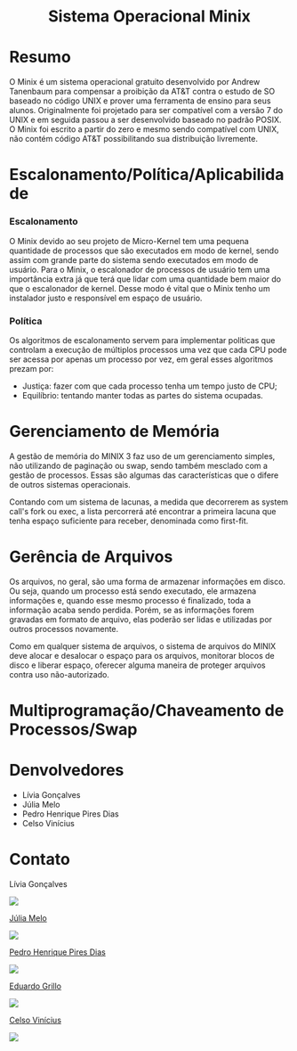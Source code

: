 <h1 align="center">Sistema Operacional Minix</h1>

# Resumo

<p> O Minix é um sistema operacional gratuito desenvolvido por Andrew Tanenbaum para compensar a proibição da AT&T contra o estudo de SO baseado no código UNIX e prover uma ferramenta de ensino para seus alunos. Originalmente foi projetado para ser compatível com a versão 7 do UNIX e em seguida passou a ser desenvolvido baseado no padrão POSIX. O Minix foi escrito a partir do zero e mesmo sendo compatível com UNIX, não contém código AT&T possibilitando sua distribuição livremente. </p>

# Escalonamento/Política/Aplicabilidade

<h3> Escalonamento </h3>

<p> O Minix devido ao seu projeto de Micro-Kernel tem uma pequena quantidade de processos que são executados em modo de kernel, sendo assim com grande parte do sistema sendo executados em modo de usuário. Para o Minix, o escalonador de processos de usuário tem uma importância extra já que terá que lidar com uma quantidade bem maior do que o escalonador de kernel. Desse modo é vital que o Minix tenho um instalador justo e responsível em espaço de usuário. </p>

<h3> Política </h3>

<p> Os algoritmos de escalonamento servem para implementar politicas que controlam a execução de múltiplos processos uma vez que cada CPU pode ser acessa por apenas um processo por vez, em geral esses algoritmos prezam por:

- Justiça: fazer com que cada processo tenha um tempo justo de CPU;
- Equilíbrio: tentando manter todas as partes do sistema ocupadas.  
</p>

# Gerenciamento de Memória

<p> A gestão de memória do MINIX 3 faz uso de um gerenciamento simples, não utilizando de paginação ou swap, sendo também mesclado com a gestão de processos. Essas são algumas das características que o difere de outros sistemas operacionais.

Contando com um sistema de lacunas, a medida que decorrerem as system call's fork ou exec, a lista percorrerá até encontrar a primeira lacuna que tenha espaço suficiente para receber, denominada como first-fit. </p>

# Gerência de Arquivos

<p> Os arquivos, no geral, são uma forma de armazenar informações em disco. Ou seja, quando um processo está sendo executado, ele armazena informações e, quando esse mesmo processo é finalizado, toda a informação acaba sendo perdida. Porém, se as informações forem gravadas em formato de arquivo, elas poderão ser lidas e utilizadas por outros processos novamente.

Como em qualquer sistema de arquivos, o sistema de arquivos do MINIX deve alocar e desalocar o espaço para os arquivos, monitorar blocos de disco e liberar espaço, oferecer alguma maneira de proteger arquivos contra uso não-autorizado. </p>

# Multiprogramação/Chaveamento de Processos/Swap

# Denvolvedores 
<p>

- Lívia Gonçalves
- Júlia Melo
- Pedro Henrique Pires Dias
- Celso Vinícius

</p>

# Contato

<div>

<div>
 
<p align="justify"> Lívia Gonçalves </p>
<a href="https://t.me/livia_goncalves">
<img align="center" src="https://img.shields.io/badge/Telegram-2CA5E0?style=for-the-badge&logo=telegram&logoColor=white"/> 

</div>
 
<div>
 
<p align="justify"> Júlia Melo </p>
<a href="https://t.me/juliamello">
<img align="center" src="https://img.shields.io/badge/Telegram-2CA5E0?style=for-the-badge&logo=telegram&logoColor=white"/> 

</div>

<div>
 
<p align="justify"> Pedro Henrique Pires Dias </p>
<a href="https://t.me/phpdias">
<img align="center" src="https://img.shields.io/badge/Telegram-2CA5E0?style=for-the-badge&logo=telegram&logoColor=white"/> 

</div>

<div>
 
<p align="justify"> Eduardo Grillo </p>
<a href="https://t.me/eduardogrilloo">
<img align="center" src="https://img.shields.io/badge/Telegram-2CA5E0?style=for-the-badge&logo=telegram&logoColor=white"/> 

</div>
 
<div>
 
<p align="justify"> Celso Vinícius </p>
<a href="https://web.telegram.org/k/">
<img align="center" src="https://img.shields.io/badge/Telegram-2CA5E0?style=for-the-badge&logo=telegram&logoColor=white"/> 

</div>
